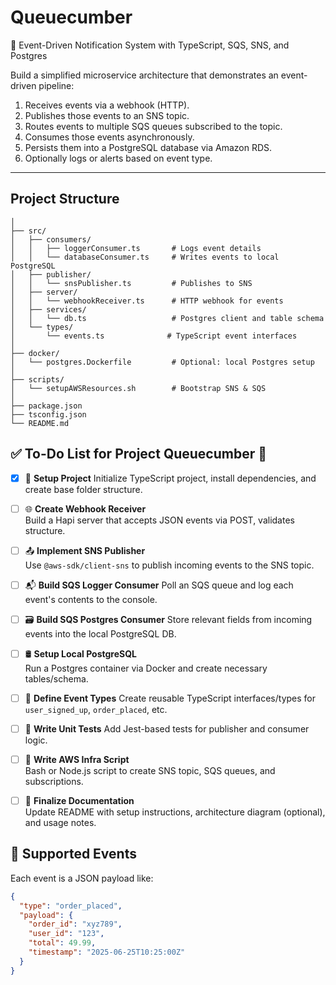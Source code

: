 # Queuecumber

🥒 Event-Driven Notification System with TypeScript, SQS, SNS, and Postgres

Build a simplified microservice architecture that demonstrates an event-driven pipeline:

1. Receives events via a webhook (HTTP).
2. Publishes those events to an SNS topic.
3. Routes events to multiple SQS queues subscribed to the topic.
4. Consumes those events asynchronously.
5. Persists them into a PostgreSQL database via Amazon RDS.
6. Optionally logs or alerts based on event type.

---

## Project Structure

```
│
├── src/
│   ├── consumers/
│   │   ├── loggerConsumer.ts       # Logs event details
│   │   └── databaseConsumer.ts     # Writes events to local PostgreSQL
│   ├── publisher/
│   │   └── snsPublisher.ts         # Publishes to SNS
│   ├── server/
│   │   └── webhookReceiver.ts      # HTTP webhook for events
│   ├── services/
│   │   └── db.ts                   # Postgres client and table schema
│   └── types/
│       └── events.ts              # TypeScript event interfaces
│
├── docker/
│   └── postgres.Dockerfile         # Optional: local Postgres setup
│
├── scripts/
│   └── setupAWSResources.sh        # Bootstrap SNS & SQS
│
├── package.json
├── tsconfig.json
└── README.md
```

## ✅ To-Do List for Project Queuecumber 🥒

- [x] 🔧 **Setup Project**
      Initialize TypeScript project, install dependencies, and create base folder structure.

- [ ] 🌐 **Create Webhook Receiver**  
       Build a Hapi server that accepts JSON events via POST, validates structure.

- [ ] 📤 **Implement SNS Publisher**  
       Use `@aws-sdk/client-sns` to publish incoming events to the SNS topic.

- [ ] 📬 **Build SQS Logger Consumer**
      Poll an SQS queue and log each event's contents to the console.

- [ ] 🗃️ **Build SQS Postgres Consumer**
      Store relevant fields from incoming events into the local PostgreSQL DB.

- [ ] 🛢️ **Setup Local PostgreSQL**  
       Run a Postgres container via Docker and create necessary tables/schema.

- [ ] 🧪 **Define Event Types**
      Create reusable TypeScript interfaces/types for `user_signed_up`, `order_placed`, etc.

- [ ] 🧪 **Write Unit Tests**
      Add Jest-based tests for publisher and consumer logic.

- [ ] 🧰 **Write AWS Infra Script**  
       Bash or Node.js script to create SNS topic, SQS queues, and subscriptions.

- [ ] 📘 **Finalize Documentation**  
       Update README with setup instructions, architecture diagram (optional), and usage notes.

## 🧾 Supported Events

Each event is a JSON payload like:

```json
{
  "type": "order_placed",
  "payload": {
    "order_id": "xyz789",
    "user_id": "123",
    "total": 49.99,
    "timestamp": "2025-06-25T10:25:00Z"
  }
}
```
